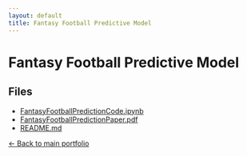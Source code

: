 ```yaml
---
layout: default
title: Fantasy Football Predictive Model
---
```


# Fantasy Football Predictive Model

## Files

- [FantasyFootballPredictionCode.ipynb](./FantasyFootballPredictionCode.ipynb)
- [FantasyFootballPredictionPaper.pdf](./FantasyFootballPredictionPaper.pdf)
- [README.md](./README.md)

[← Back to main portfolio](../index.md)
